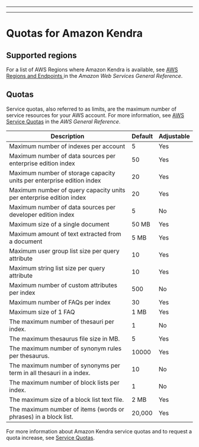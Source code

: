 --------

--------

# Quotas for Amazon Kendra<a name="quotas"></a>

## Supported regions<a name="regions"></a>

For a list of AWS Regions where Amazon Kendra is available, see [ AWS Regions and Endpoints ](https://docs.aws.amazon.com/general/latest/gr/kendra.html) in the *Amazon Web Services General Reference*\.

## Quotas<a name="quota-details"></a>

Service quotas, also referred to as limits, are the maximum number of service resources for your AWS account\. For more information, see [AWS Service Quotas](https://docs.aws.amazon.com/general/latest/gr/aws_service_limits.html) in the *AWS General Reference*\.




| Description | Default | Adjustable | 
| --- | --- | --- | 
| Maximum number of indexes per account | 5 | Yes | 
| Maximum number of data sources per enterprise edition index | 50 | Yes | 
| Maximum number of storage capacity units per enterprise edition index | 20 | Yes | 
| Maximum number of query capacity units per enterprise edition index | 20 | Yes | 
| Maximum number of data sources per developer edition index | 5 | No | 
| Maximum size of a single document | 50 MB | Yes | 
| Maximum amount of text extracted from a document | 5 MB | Yes | 
| Maximum user group list size per query attribute | 10 | Yes | 
| Maximum string list size per query attribute | 10 | Yes | 
| Maximum number of custom attributes per index | 500 | No | 
| Maximum number of FAQs per index | 30 | Yes | 
| Maximum size of 1 FAQ | 1 MB | Yes | 
| The maximum number of thesauri per index\. | 1 | No | 
| The maximum thesaurus file size in MB\. | 5 | Yes | 
| The maximum number of synonym rules per thesaurus\. | 10000 | Yes | 
| The maximum number of synonyms per term in all thesauri in a index\. | 10 | No | 
| The maximum number of block lists per index\. | 1 | No | 
| The maximum size of a block list text file\. | 2 MB | Yes | 
| The maximum number of items \(words or phrases\) in a block list\. | 20,000 | Yes | 

For more information about Amazon Kendra service quotas and to request a quota increase, see [Service Quotas](https://console.aws.amazon.com/servicequotas/)\.